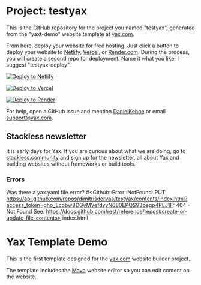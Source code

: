 # Project: testyax

This is the GitHub repository for the project you named "testyax", generated from the "yaxt-demo" website template at [yax.com](https://yax.com).

From here, deploy your website for free hosting. Just click a button to deploy your website to [Netlify](https://www.netlify.com/), [Vercel](https://vercel.com/), or [Render.com](https://render.com/). During the process, you will create a second repo for deployment. Name it what you like; I suggest "testyax-deploy".

[![Deploy to Netlify](https://www.netlify.com/img/deploy/button.svg)](https://app.netlify.com/start/deploy?repository=https://github.com/dimitrisdervas/testyax)

[![Deploy to Vercel](https://vercel.com/button)](https://vercel.com/import/project?template=https://github.com/dimitrisdervas/testyax)

[![Deploy to Render](https://render.com/images/deploy-to-render-button.svg)](https://render.com/deploy)

For help, open a GitHub issue and mention [DanielKehoe](https://github.com/DanielKehoe) or email [support@yax.com](mailto:support@yax.com?subject=[GitHub]%20testyax).

## Stackless newsletter

It is early days for Yax. If you are curious about what we are doing, go to [stackless.community](https://stackless.community/) and sign up for the newsletter, all about Yax and building websites without frameworks or build tools.



### Errors

Was there a yax.yaml file error? #<Github::Error::NotFound: PUT https://api.github.com/repos/dimitrisdervas/testyax/contents/index.html?access_token=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: 404 - Not Found
See: https://docs.github.com/rest/reference/repos#create-or-update-file-contents> index.html


# Yax Template Demo

This is the first template designed for the [yax.com](https://yax.com/) website builder project.

The template includes the [Mavo](https://mavo.io/) website editor so you can edit content on the website.
